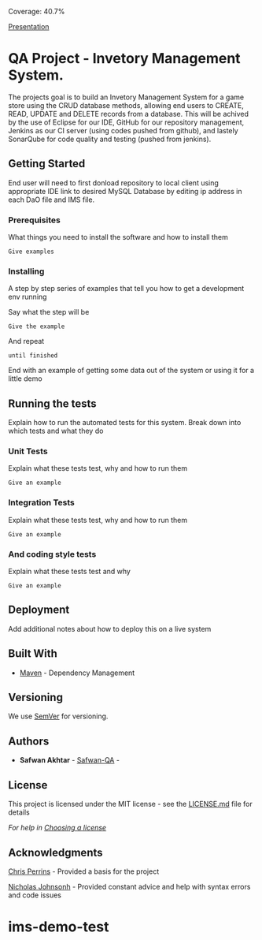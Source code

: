 Coverage: 40.7%

[Presentation](https://docs.google.com/presentation/d/19g1eDCpMNgJxQD44HteBGX5vC1lupW3JJ7DkTOrntrk/edit?usp=sharing)

# QA Project - Invetory Management System.

The projects goal is to build an Invetory Management System for a game store using the CRUD database methods, allowing end users to CREATE, READ, UPDATE and DELETE records from a database.
This will be achived by the use of Eclipse for our IDE, GitHub for our repository management, Jenkins as our CI server (using codes pushed from github), and lastely SonarQube for code quality and testing (pushed from jenkins).

## Getting Started

End user will need to first donload repository to local client
using appropriate IDE link to desired MySQL Database by editing ip address in each DaO file and IMS file.

### Prerequisites

What things you need to install the software and how to install them

```
Give examples
```

### Installing

A step by step series of examples that tell you how to get a development env running

Say what the step will be

```
Give the example
```

And repeat

```
until finished
```

End with an example of getting some data out of the system or using it for a little demo

## Running the tests

Explain how to run the automated tests for this system. Break down into which tests and what they do

### Unit Tests 

Explain what these tests test, why and how to run them

```
Give an example
```

### Integration Tests 
Explain what these tests test, why and how to run them

```
Give an example
```

### And coding style tests

Explain what these tests test and why

```
Give an example
```

## Deployment

Add additional notes about how to deploy this on a live system

## Built With

* [Maven](https://maven.apache.org/) - Dependency Management

## Versioning

We use [SemVer](http://semver.org/) for versioning.

## Authors

* **Safwan Akhtar** - [Safwan-QA](https://github.com/Safwan-Akhtar) - 

## License

This project is licensed under the MIT license - see the [LICENSE.md](LICENSE.md) file for details 

*For help in [Choosing a license](https://choosealicense.com/)*

## Acknowledgments

[Chris Perrins](https://github.com/christophperrins) - Provided a basis for the project

[Nicholas Johnsonh](https://github.com/nickrstewarttds) - Provided constant advice and help with syntax errors and code issues

# ims-demo-test
